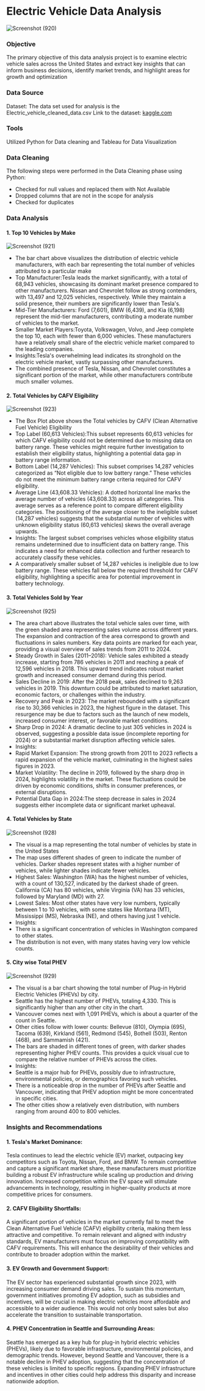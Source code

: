 # Electric Vehicle Data Analysis
![Screenshot (920)](https://github.com/user-attachments/assets/c301a5ec-1efd-41d1-a297-9e627748a5f6)

### Objective

The primary objective of this data analysis project is to examine electric vehicle sales across the United States and extract key insights that can inform business decisions, identify market trends, and highlight areas for growth and optimization

### Data Source 

Dataset: The data set used for analysis is the Electric_vehicle_cleaned_data.csv
Link to the dataset: [kaggle.com](https://www.kaggle.com/datasets/rajkumarpandey02/electric-vehicle-population-data?select=Electric_Vehicle_Population_Data.csv)

### Tools

Utilized Python for Data cleaning and Tableau for Data Visualization

### Data Cleaning

  The following steps were performed in the Data Cleaning phase using Python:
* Checked for null values and replaced them with Not Available
* Dropped columns that are not in the scope for analysis
* Checked for duplicates

### Data Analysis

#### 1. Top 10 Vehicles by Make

![Screenshot (921)](https://github.com/user-attachments/assets/4566c229-f7d4-4b10-b7dd-3bd7175a5a41)

* The bar chart above visualizes the distribution of electric vehicle manufacturers, with each bar representing the total number of vehicles attributed to a            particular make
* Top Manufacturer:Tesla leads the market significantly, with a total of 68,943 vehicles, showcasing its dominant market presence compared to other manufacturers.
  Nissan and Chevrolet follow as strong contenders, with 13,497 and 12,025 vehicles, respectively. While they maintain a solid presence, their numbers are              significantly lower than Tesla's.
* Mid-Tier Manufacturers: Ford (7,601), BMW (6,439), and Kia (6,198) represent the mid-tier manufacturers, contributing a moderate number of vehicles to the market.
* Smaller Market Players:Toyota, Volkswagen, Volvo, and Jeep complete the top 10, each with fewer than 6,000 vehicles. These manufacturers have a relatively small      share of the electric vehicle market compared to the leading companies.
* Insights:Tesla's overwhelming lead indicates its stronghold on the electric vehicle market, vastly surpassing other manufacturers.
* The combined presence of Tesla, Nissan, and Chevrolet constitutes a significant portion of the market, while other manufacturers contribute much smaller volumes.

#### 2. Total Vehicles by CAFV Eligibility

![Screenshot (923)](https://github.com/user-attachments/assets/baaf8cc8-f569-4263-a790-b17cb9581df6)

* The Box Plot above shows the Total vehicles by CAFV (Clean Alternative Fuel Vehicle) Eligibility 
* Top Label (60,613 Vehicles):This subset represents 60,613 vehicles for which CAFV eligibility could not be determined due to missing data on battery range. These     vehicles might require further investigation to establish their eligibility status, highlighting a potential data gap in battery range information.
* Bottom Label (14,287 Vehicles): This subset comprises 14,287 vehicles categorized as “Not eligible due to low battery range.” These vehicles do not meet the          minimum battery range criteria required for CAFV eligibility.
* Average Line (43,608.33 Vehicles): A dotted horizontal line marks the average number of vehicles (43,608.33) across all categories. This average serves as a          reference point to compare different eligibility categories. The positioning of the average closer to the ineligible subset (14,287 vehicles) suggests that the       substantial number of vehicles with unknown eligibility status (60,613 vehicles) skews the overall average upwards.
* Insights: The largest subset comprises vehicles whose eligibility status remains undetermined due to insufficient data on battery range. This indicates a need for    enhanced data collection and further research to accurately classify these vehicles.
* A comparatively smaller subset of 14,287 vehicles is ineligible due to low battery range. These vehicles fall below the required threshold for CAFV eligibility,      highlighting a specific area for potential improvement in battery technology.

#### 3. Total Vehicles Sold by Year

![Screenshot (925)](https://github.com/user-attachments/assets/b5b12728-e28f-4339-ad9c-e96010ace3bb)

* The area chart above illustrates the total vehicle sales over time, with the green shaded area representing sales volume across different years. The expansion        and contraction of the area correspond to growth and fluctuations in sales numbers. Key data points are marked for each year, providing a visual overview of sales    trends from 2011 to 2024.
* Steady Growth in Sales (2011–2018): Vehicle sales exhibited a steady increase, starting from 786 vehicles in 2011 and reaching a peak of 12,596 vehicles in 2018.     This upward trend indicates robust market growth and increased consumer demand during this period.
* Sales Decline in 2019: After the 2018 peak, sales declined to 9,263 vehicles in 2019. This downturn could be attributed to market saturation, economic factors, or    challenges within the industry.
* Recovery and Peak in 2023: The market rebounded with a significant rise to 30,366 vehicles in 2023, the highest figure in the dataset. This resurgence may be due     to factors such as the launch of new models, increased consumer interest, or favorable market conditions.
* Sharp Drop in 2024: A dramatic decline to just 305 vehicles in 2024 is observed, suggesting a possible data issue (incomplete reporting for 2024) or a substantial    market disruption affecting vehicle sales.
* Insights:
* Rapid Market Expansion: The strong growth from 2011 to 2023 reflects a rapid expansion of the vehicle market, culminating in the highest sales figures in 2023.
* Market Volatility: The decline in 2019, followed by the sharp drop in 2024, highlights volatility in the market. These fluctuations could be driven by economic       conditions, shifts in consumer preferences, or external disruptions.
* Potential Data Gap in 2024:The steep decrease in sales in 2024 suggests either incomplete data or significant market upheaval.
  
#### 4. Total Vehicles by State

![Screenshot (928)](https://github.com/user-attachments/assets/59d6f3f7-4263-4faa-840d-fd8f1ca59d8b)

* The visual is a map representing the total number of vehicles by state in the United States
* The map uses different shades of green to indicate the number of vehicles. Darker shades represent states with a higher number of vehicles, while lighter shades      indicate fewer vehicles.
* Highest Sales: Washington (WA) has the highest number of vehicles, with a count of 130,527, indicated by the darkest shade of green. California (CA) has 80           vehicles, while Virginia (VA) has 33 vehicles, followed by Maryland (MD) with 27.
* Lowest Sales: Most other states have very low numbers, typically between 1 to 10 vehicles, with some states like Montana (MT), Mississippi (MS), Nebraska (NE),       and others having just 1 vehicle.
* Insights:
* There is a significant concentration of vehicles in Washington compared to other states.
* The distribution is not even, with many states having very low vehicle counts.

#### 5. City wise Total PHEV

![Screenshot (929)](https://github.com/user-attachments/assets/faa0593b-9e33-493c-93f0-ccc76eb4b242)

* The visual is a bar chart showing the total number of Plug-in Hybrid Electric Vehicles (PHEVs) by city.
* Seattle has the highest number of PHEVs, totaling 4,330. This is significantly higher than any other city in the chart.
* Vancouver comes next with 1,091 PHEVs, which is about a quarter of the count in Seattle.
* Other cities follow with lower counts: Bellevue (810), Olympia (695), Tacoma (639), Kirkland (561), Redmond (545), Bothell (503), Renton (468), and Sammamish (421).
* The bars are shaded in different tones of green, with darker shades representing higher PHEV counts. This provides a quick visual cue to compare the relative         number of PHEVs across the cities.
* Insights:
* Seattle is a major hub for PHEVs, possibly due to infrastructure, environmental policies, or demographics favoring such vehicles.
* There is a noticeable drop in the number of PHEVs after Seattle and Vancouver, indicating that PHEV adoption might be more concentrated in specific cities.
* The other cities show a relatively even distribution, with numbers ranging from around 400 to 800 vehicles.

### Insights and Recommendations

#### 1. Tesla's Market Dominance:
Tesla continues to lead the electric vehicle (EV) market, outpacing key competitors such as Toyota, Nissan, Ford, and BMW. To remain competitive and capture a significant market share, these manufacturers must prioritize building a robust EV infrastructure while scaling up production and driving innovation. Increased competition within the EV space will stimulate advancements in technology, resulting in higher-quality products at more competitive prices for consumers.

#### 2. CAFV Eligibility Shortfalls:
A significant portion of vehicles in the market currently fail to meet the Clean Alternative Fuel Vehicle (CAFV) eligibility criteria, making them less attractive and competitive. To remain relevant and aligned with industry standards, EV manufacturers must focus on improving compatibility with CAFV requirements. This will enhance the desirability of their vehicles and contribute to broader adoption within the market.

#### 3. EV Growth and Government Support:
The EV sector has experienced substantial growth since 2023, with increasing consumer demand driving sales. To sustain this momentum, government initiatives promoting EV adoption, such as subsidies and incentives, will be crucial in making electric vehicles more affordable and accessible to a wider audience. This would not only boost sales but also accelerate the transition to sustainable transportation.

#### 4. PHEV Concentration in Seattle and Surrounding Areas:
Seattle has emerged as a key hub for plug-in hybrid electric vehicles (PHEVs), likely due to favorable infrastructure, environmental policies, and demographic trends. However, beyond Seattle and Vancouver, there is a notable decline in PHEV adoption, suggesting that the concentration of these vehicles is limited to specific regions. Expanding PHEV infrastructure and incentives in other cities could help address this disparity and increase nationwide adoption.








